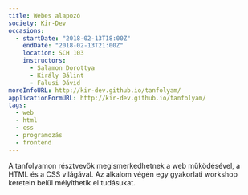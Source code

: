 ```yaml
---
title: Webes alapozó
society: Kir-Dev
occasions:
  - startDate: "2018-02-13T18:00Z"
    endDate: "2018-02-13T21:00Z"
    location: SCH 103
    instructors:
      - Salamon Dorottya
      - Király Bálint
      - Falusi Dávid
moreInfoURL: http://kir-dev.github.io/tanfolyam/
applicationFormURL: http://kir-dev.github.io/tanfolyam/
tags:
  - web
  - html
  - css
  - programozás
  - frontend
---
```


A tanfolyamon résztvevők megismerkedhetnek a web működésével, a HTML és a CSS világával. Az alkalom végén egy gyakorlati workshop keretein belül mélyíthetik el tudásukat.
